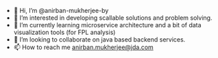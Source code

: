 - 👋 Hi, I’m @anirban-mukherjee-by
- 👀 I’m interested in developing scallable solutions and problem solving.
- 🌱 I’m currently learning microservice architecture and a bit of data visualization tools (for FPL analysis)
- 💞️ I’m looking to collaborate on java based backend services.
- 📫 How to reach me anirban.mukherjee@jda.com

<!---
anirban-mukherjee-by/anirban-mukherjee-by is a ✨ special ✨ repository because its `README.md` (this file) appears on your GitHub profile.
You can click the Preview link to take a look at your changes.
--->
